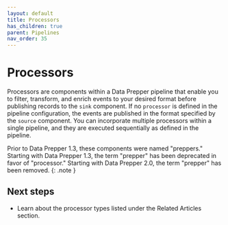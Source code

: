 ```yaml
---
layout: default
title: Processors
has_children: true
parent: Pipelines
nav_order: 35
---
```


# Processors

Processors are components within a Data Prepper pipeline that enable you to filter, transform, and enrich events to your desired format before publishing records to the `sink` component. If no `processor` is defined in the pipeline configuration, the events are published in the format specified by the `source` component. You can incorporate multiple processors within a single pipeline, and they are executed sequentially as defined in the pipeline.

Prior to Data Prepper 1.3, these components were named "preppers." Starting with Data Prepper 1.3, the term "prepper" has been deprecated in favor of "processor." Starting with Data Prepper 2.0, the term "prepper" has been removed.
{: .note }

## Next steps

- Learn about the processor types listed under the Related Articles section.
